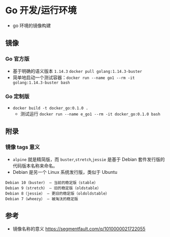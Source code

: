 # Go 开发/运行环境
* go 环境的镜像构建

## 镜像
### Go 官方版
* 基于明确的语义版本 `1.14.3`
    `docker pull golang:1.14.3-buster`
* 简单地启动一个测试容器：`docker run --name go1 --rm -it golang:1.14.3-buster bash`

### Go 定制版
* `docker build -t docker_go:0.1.0 .`
    * 测试运行 `docker run --name e_go1 --rm -it docker_go:0.1.0 bash`

## 附录
### 镜像 tags 意义
* `alpine` 就是精简版，而 `buster`,`stretch`,`jessie` 是基于 Debian 套件发行版的代码版本名称来命名。
* Debian 是另一个 Linux 系统发行版，类似于 Ubuntu

```
Debian 10（buster） — 当前的稳定版（stable）
Debian 9（stretch） — 旧的稳定版（oldstable）
Debian 8（jessie） — 更旧的稳定版（oldoldstable）
Debian 7（wheezy） — 被淘汰的稳定版
```

## 参考
* 镜像名称的意义 https://segmentfault.com/q/1010000021722055
